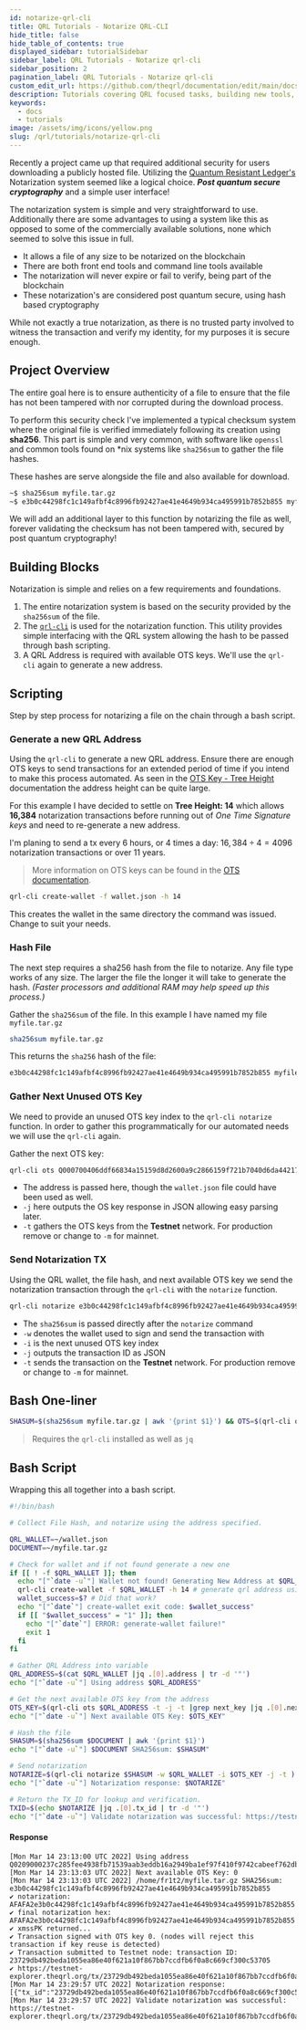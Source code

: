 ```yaml
---
id: notarize-qrl-cli
title: QRL Tutorials - Notarize QRL-CLI
hide_title: false
hide_table_of_contents: true
displayed_sidebar: tutorialSidebar
sidebar_label: QRL Tutorials - Notarize qrl-cli
sidebar_position: 2
pagination_label: QRL Tutorials - Notarize qrl-cli
custom_edit_url: https://github.com/theqrl/documentation/edit/main/docs/Tutorials/notarize-qrl-cli.md
description: Tutorials covering QRL focused tasks, building new tools, connecting advanced topics.
keywords:
  - docs
  - tutorials
image: /assets/img/icons/yellow.png
slug: /qrl/tutorials/notarize-qrl-cli
---
```


Recently a project came up that required additional security for users downloading a publicly hosted file. Utilizing the [Quantum Resistant Ledger's](https://theqrl.org) Notarization system seemed like a logical choice. *__Post quantum secure cryptography__* and a simple user interface!

The notarization system is simple and very straightforward to use. Additionally there are some advantages to using a system like this as opposed to some of the commercially available solutions, none which seemed to solve this issue in full. 


- It allows a file of any size to be notarized on the blockchain
- There are both front end tools and command line tools available
- The notarization will never expire or fail to verify, being part of the blockchain
- These notarization's are considered post quantum secure, using hash based cryptography


While not exactly a true notarization, as there is no trusted party involved to witness the transaction and verify my identity, for my purposes it is secure enough.

## Project Overview

The entire goal here is to ensure authenticity of a file to ensure that the file has not been tampered with nor corrupted during the download process.

To perform this security check I've implemented a typical checksum system where the original file is verified immediately following its creation using **sha256**. This part is simple and very common, with software like `openssl` and common tools found on \*nix systems like `sha256sum` to gather the file hashes. 

These hashes are serve alongside the file and also available for download. 

```bash
~$ sha256sum myfile.tar.gz
~$ e3b0c44298fc1c149afbf4c8996fb92427ae41e4649b934ca495991b7852b855 myfile.tar.gz
```

We will add an additional layer to this function by notarizing the file as well, forever validating the checksum has not been tampered with, secured by post quantum cryptography!

## Building Blocks

Notarization is simple and relies on a few requirements and foundations. 

1. The entire notarization system is based on the security provided by the `sha256sum` of the file.
2. The [`qrl-cli`](../../qrl/use/node/node-cli/overview) is used for the notarization function. This utility provides simple interfacing with the QRL system allowing the hash to be passed through bash scripting.
3. A QRL Address is required with available OTS keys. We'll use the `qrl-cli` again to generate a new address.

## Scripting

Step by step process for notarizing a file on the chain through a bash script.

### Generate a new QRL Address

Using the `qrl-cli` to generate a new QRL address. Ensure there are enough OTS keys to send transactions for an extended period of time if you intend to make this process automated. As seen in the [OTS Key - Tree Height](../../qrl/build/fundamentals/ots-keys#tree-height) documentation the address height can be quite large. 

For this example I have decided to settle on **Tree Height: 14** which allows **16,384** notarization transactions before running out of *One Time Signature keys* and need to re-generate a new address. 

I'm planing to send a tx every 6 hours, or 4 times a day: $16,384 \div 4=4096$ notarization transactions or over 11 years.

> More information on OTS keys can be found in the [OTS documentation](../../qrl/build/fundamentals/ots-keys).

```bash
qrl-cli create-wallet -f wallet.json -h 14
```
This creates the wallet in the same directory the command was issued. Change to suit your needs.

### Hash File 

The next step requires a sha256 hash from the file to notarize. Any file type works of any size. The larger the file the longer it will take to generate the hash. *(Faster processors and additional RAM may help speed up this process.)*

Gather the `sha256sum` of the file. In this example I have named my file `myfile.tar.gz`

```bash
sha256sum myfile.tar.gz
```

This returns the `sha256` hash of the file:

```bash
e3b0c44298fc1c149afbf4c8996fb92427ae41e4649b934ca495991b7852b855 myfile.tar.gz
```

### Gather Next Unused OTS Key

We need to provide an unused OTS key index to the `qrl-cli notarize` function. In order to gather this programmatically for our automated needs we will use the `qrl-cli` again.

Gather the next OTS key:

```bash
qrl-cli ots Q000700406ddf66834a15159d8d2600a9c2866159f721b7040d6da442171b6eda316bea879808ee -j -t
```

- The address is passed here, though the `wallet.json` file could have been used as well.
- `-j` here outputs the OS key response in JSON allowing easy parsing later.
- `-t` gathers the OTS keys from the **Testnet** network. For production remove or change to `-m` for mainnet.

### Send Notarization TX

Using the QRL wallet, the file hash, and next available OTS key we send the notarization transaction through the `qrl-cli` with the `notarize` function. 

```bash
qrl-cli notarize e3b0c44298fc1c149afbf4c8996fb92427ae41e4649b934ca495991b7852b855 -M -w wallet.json -i 0 -j -t
```

- The `sha256sum` is passed directly after the `notarize` command
- `-w` denotes the wallet used to sign and send the transaction with
- `-i` is the next unused OTS key index
- `-j` outputs the transaction ID as JSON
- `-t` sends the transaction on the **Testnet** network. For production remove or change to `-m` for mainnet.

## Bash One-liner

```bash
SHASUM=$(sha256sum myfile.tar.gz | awk '{print $1}') && OTS=$(qrl-cli ots ~/wallet.json -j -t |jq .[0].next_key) && qrl-cli notarize $SHASUM -i $OTS -w ~/wallet.json -t
```

> Requires the `qrl-cli` installed as well as `jq`

## Bash Script

Wrapping this all together into a bash script.

```bash
#!/bin/bash

# Collect File Hash, and notarize using the address specified.

QRL_WALLET=~/wallet.json
DOCUMENT=~/myfile.tar.gz

# Check for wallet and if not found generate a new one
if [[ ! -f $QRL_WALLET ]]; then
  echo "["`date -u`"] Wallet not found! Generating New Address at $QRL_WALLET"
  qrl-cli create-wallet -f $QRL_WALLET -h 14 # generate qrl address using the qrl-cli, tree height 14
  wallet_success=$? # Did that work?
  echo "["`date`"] create-wallet exit code: $wallet_success"
  if [[ "$wallet_success" = "1" ]]; then
    echo "["`date`"] ERROR: generate-wallet failure!"
    exit 1
  fi
fi

# Gather QRL Address into variable
QRL_ADDRESS=$(cat $QRL_WALLET |jq .[0].address | tr -d '"')
echo "["`date -u`"] Using address $QRL_ADDRESS"

# Get the next available OTS key from the address
OTS_KEY=$(qrl-cli ots $QRL_ADDRESS -t -j -t |grep next_key |jq .[0].next_key)
echo "["`date -u`"] Next available OTS Key: $OTS_KEY"

# Hash the file
SHASUM=$(sha256sum $DOCUMENT | awk '{print $1}')
echo "["`date -u`"] $DOCUMENT SHA256sum: $SHASUM"

# Send notarization
NOTARIZE=$(qrl-cli notarize $SHASUM -w $QRL_WALLET -i $OTS_KEY -j -t )
echo "["`date -u`"] Notarization response: $NOTARIZE"

# Return the TX_ID for lookup and verification.
TXID=$(echo $NOTARIZE |jq .[0].tx_id | tr -d '"')
echo "["`date -u`"] Validate notarization was successful: https://testnet-explorer.theqrl.org/tx/$TXID"
```

#### Response

```
[Mon Mar 14 23:13:00 UTC 2022] Using address Q0209000237c285fee4938fb71539aab3eddb16a2949ba1ef97f410f9742cabeef762db30ddd180
[Mon Mar 14 23:13:03 UTC 2022] Next available OTS Key: 0
[Mon Mar 14 23:13:03 UTC 2022] /home/fr1t2/myfile.tar.gz SHA256sum: e3b0c44298fc1c149afbf4c8996fb92427ae41e4649b934ca495991b7852b855
✔ notarization: AFAFA2e3b0c44298fc1c149afbf4c8996fb92427ae41e4649b934ca495991b7852b855
✔ final notarization hex: AFAFA2e3b0c44298fc1c149afbf4c8996fb92427ae41e4649b934ca495991b7852b855
✔ xmssPK returned...
✔ Transaction signed with OTS key 0. (nodes will reject this transaction if key reuse is detected)
✔ Transaction submitted to Testnet node: transaction ID: 23729db492beda1055ea86e40f621a10f867bb7ccdfb6f0a8c669cf300c53705
✔ https://testnet-explorer.theqrl.org/tx/23729db492beda1055ea86e40f621a10f867bb7ccdfb6f0a8c669cf300c53705
[Mon Mar 14 23:29:57 UTC 2022] Notarization response: [{"tx_id":"23729db492beda1055ea86e40f621a10f867bb7ccdfb6f0a8c669cf300c53705"}]
[Mon Mar 14 23:29:57 UTC 2022] Validate notarization was successful: https://testnet-explorer.theqrl.org/tx/23729db492beda1055ea86e40f621a10f867bb7ccdfb6f0a8c669cf300c53705
```